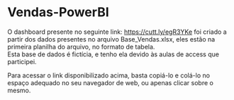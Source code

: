 # Vendas-PowerBI

O dashboard presente no seguinte link: https://cutt.ly/egR3YKe foi criado a partir dos dados presentes no arquivo Base_Vendas.xlsx, eles estão na primeira planilha do arquivo, no formato de tabela.  
Esta base de dados é fictícia, e tenho ela devido às aulas de access que participei.

Para acessar o link disponibilizado acima, basta copiá-lo e colá-lo no espaço adequado no seu navegador de web, ou apenas clicar sobre o mesmo.
